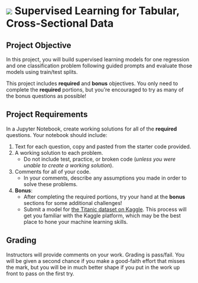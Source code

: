 # ![](https://ga-dash.s3.amazonaws.com/production/assets/logo-9f88ae6c9c3871690e33280fcf557f33.png) Supervised Learning for Tabular, Cross-Sectional Data

## Project Objective

In this project, you will build supervised learning models for one regression and one classification problem following guided prompts and evaluate those models using train/test splits.

This project includes **required** and **bonus** objectives. You only need to complete the **required** portions, but you're encouraged to try as many of the bonus questions as possible!

## Project Requirements

In a Jupyter Notebook, create working solutions for all of the **required** questions. Your notebook should include:

1. Text for each question, copy and pasted from the starter code provided.
2. A working solution to each problem.
   - Do not include test, practice, or broken code (*unless you were unable to create a working solution*).
3. Comments for all of your code.
   - In your comments, describe any assumptions you made in order to solve these problems.
4. **Bonus**:
    - After completing the required portions, try your hand at the **bonus** sections for some additional challenges!
    - Submit a model for [the Titanic dataset on Kaggle](https://www.kaggle.com/c/titanic). This process will get you familiar with the Kaggle platform, which may be the best place to hone your machine learning skills.

## Grading

Instructors will provide comments on your work. Grading is pass/fail. You will be given a second chance if you make a good-faith effort that misses the mark, but you will be in much better shape if you put in the work up front to pass on the first try.
